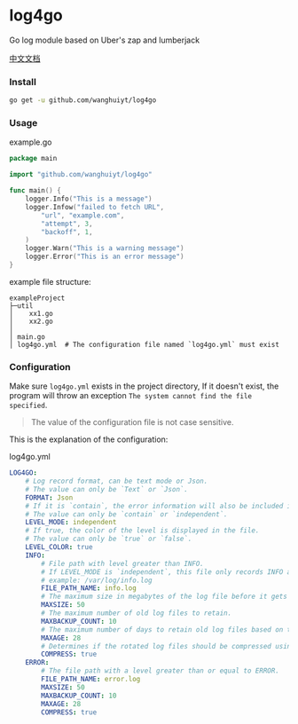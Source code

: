 # log4go
Go log module based on Uber's zap and lumberjack

[中文文档](README_ZH.md)



### Install

```sh
go get -u github.com/wanghuiyt/log4go
```



### Usage

example.go

```go
package main

import "github.com/wanghuiyt/log4go"

func main() {
    logger.Info("This is a message")
    logger.Infow("failed to fetch URL",
        "url", "example.com",
        "attempt", 3,
        "backoff", 1,
    )
    logger.Warn("This is a warning message")
    logger.Error("This is an error message")
}
```

example file structure:

```
exampleProject
├─util
│    xx1.go
│    xx2.go
│
│ main.go
│ log4go.yml  # The configuration file named `log4go.yml` must exist
```



### Configuration

Make sure `log4go.yml` exists in the project directory, If it doesn't exist, the program will throw an exception `The system cannot find the file specified`.

>  The value of the configuration file is not case sensitive.

This is the explanation of the configuration:

log4go.yml

```yaml
LOG4GO:
    # Log record format, can be text mode or Json.
    # The value can only be `Text` or `Json`.
    FORMAT: Json
    # If it is `contain`, the error information will also be included in the info file.
    # The value can only be `contain` or `independent`.
    LEVEL_MODE: independent
    # If true, the color of the level is displayed in the file.
    # The value can only be `true` or `false`.
    LEVEL_COLOR: true
    INFO:
        # File path with level greater than INFO. 
        # If LEVEL_MODE is `independent`, this file only records INFO and WARN logs.
        # example: /var/log/info.log
        FILE_PATH_NAME: info.log
        # The maximum size in megabytes of the log file before it gets rotated.
        MAXSIZE: 50
        # The maximum number of old log files to retain.
        MAXBACKUP_COUNT: 10
        # The maximum number of days to retain old log files based on the timestamp encoded in their filename.
        MAXAGE: 28
        # Determines if the rotated log files should be compressed using gzip.
        COMPRESS: true
    ERROR:
        # The file path with a level greater than or equal to ERROR.
        FILE_PATH_NAME: error.log
        MAXSIZE: 50
        MAXBACKUP_COUNT: 10
        MAXAGE: 28
        COMPRESS: true
```





